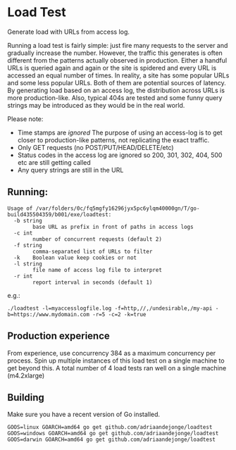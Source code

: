 # Load Test
Generate load with URLs from access log. 

Running a load test is fairly simple: just fire many requests to the server and gradually increase the number. However, the traffic this generates is often different from the patterns actually observed in production. Either a handful URLs is queried again and again or the site is spidered and every URL is accessed an equal number of times. In reality, a site has some popular URLs and some less popular URLs. Both of them are potential sources of latency. By generating load based on an access log, the distribution across URLs is more production-like. Also, typical 404s are tested and some funny query strings may be introduced as they would be in the real world.

Please note:
 * Time stamps are *ignored* The purpose of using an access-log is to get closer to production-like patterns, not replicating the exact traffic.
 * Only GET requests (no POST/PUT/HEAD/DELETE/etc)
 * Status codes in the access log are ignored so 200, 301, 302, 404, 500 etc are still getting called
 * Any query strings are still in the URL

## Running:

```
Usage of /var/folders/0c/fq5mgfy16296jyx5pc6ylqm40000gn/T/go-build435504359/b001/exe/loadtest:
  -b string
    	base URL as prefix in front of paths in access logs
  -c int
    	number of concurrent requests (default 2)
  -f string
    	comma-separated list of URLs to filter
  -k	Boolean value keep cookies or not
  -l string
    	file name of access log file to interpret
  -r int
    	report interval in seconds (default 1)
```

e.g.:
```
./loadtest -l=myaccesslogfile.log -f=http,//,/undesirable,/my-api -b=https://www.mydomain.com -r=5 -c=2 -k=true
```

## Production experience

From experience, use concurrency 384 as a maximum concurrency per process. Spin up multiple instances of this load test on a single machine to get beyond this. A total number of 4 load tests ran well on a single machine (m4.2xlarge)

## Building

Make sure you have a recent version of Go installed.

```
GOOS=linux GOARCH=amd64 go get github.com/adriaandejonge/loadtest
GOOS=windows GOARCH=amd64 go get github.com/adriaandejonge/loadtest
GOOS=darwin GOARCH=amd64 go get github.com/adriaandejonge/loadtest
```
